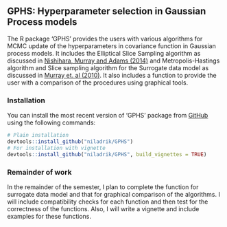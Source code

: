 
<!-- README.md is generated from README.Rmd. Please edit that file -->
<!-- # GPHS -->
<!-- badges: start -->
<!-- badges: end -->

## GPHS: Hyperparameter selection in Gaussian Process models

The R package ‘GPHS’ provides the users with various algorithms for MCMC
update of the hyperparameters in covariance function in Gaussian process
models. It includes the Elliptical Slice Sampling algorithm as discussed
in [Nishihara, Murray and Adams
(2014)](https://www.cs.princeton.edu/~rpa/pubs/nishihara2014generalized.pdf)
and Metropolis-Hastings algorithm and Slice sampling algorithm for the
Surrogate data model as discussed in [Murray et. al
(2010)](https://arxiv.org/abs/1001.0175). It also includes a function to
provide the user with a comparison of the procedures using graphical
tools.

### Installation

You can install the most recent version of ‘GPHS’ package from
[GitHub](https://github.com/niladrik/GPHS) using the following commands:

``` r
# Plain installation
devtools::install_github("niladrik/GPHS")
# For installation with vignette
devtools::install_github("niladrik/GPHS", build_vignettes = TRUE)
```

### Remainder of work

In the remainder of the semester, I plan to complete the function for
surrogate data model and that for graphical comparison of the
algorithms. I will include compatibility checks for each function and
then test for the correctness of the functions. Also, I will write a
vignette and include examples for these functions.
